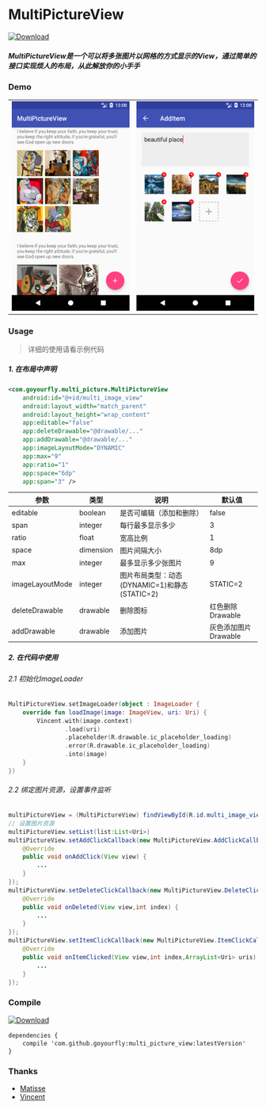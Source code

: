 # MultiPictureView


[ ![Download](https://api.bintray.com/packages/goyourfly/maven/MultiPictureView/images/download.svg) ](https://bintray.com/goyourfly/maven/MultiPictureView/_latestVersion)


##### MultiPictureView是一个可以将多张图片以网格的方式显示的View，通过简单的接口实现烦人的布局，从此解放你的小手手

### Demo

<table>
<tr>
<td>
<img src='./screenshot/ss1.png' width=‘200’/>
</td>
<td>
<img src='./screenshot/ss2.png' width=‘200’/>
</td>
</tr>
</table>

### Usage
> 详细的使用请看示例代码

##### 1. 在布局中声明
````xml
<com.goyourfly.multi_picture.MultiPictureView
	android:id="@+id/multi_image_view"
	android:layout_width="match_parent"
	android:layout_height="wrap_content"
	app:editable="false"
	app:deleteDrawable="@drawable/..."
	app:addDrawable="@drawable/..."
	app:imageLayoutMode="DYNAMIC"
	app:max="9"
	app:ratio="1"
	app:space="6dp"
	app:span="3" />
````

|  参数  |  类型  |  说明  |  默认值  |
|----|----|----|----|
| editable| boolean | 是否可编辑（添加和删除）| false |
|  span | integer | 每行最多显示多少 | 3 |
|  ratio | float | 宽高比例 | 1 |
| space | dimension | 图片间隔大小  | 8dp |
| max | integer | 最多显示多少张图片 | 9 |
| imageLayoutMode | integer | 图片布局类型：动态(DYNAMIC=1)和静态(STATIC=2) | STATIC=2 |
| deleteDrawable | drawable | 删除图标 | 红色删除Drawable |
| addDrawable | drawable | 添加图片 | 灰色添加图片Drawable |

##### 2. 在代码中使用
###### 2.1 初始化ImageLoader
````kotlin
MultiPictureView.setImageLoader(object : ImageLoader {
    override fun loadImage(image: ImageView, uri: Uri) {
        Vincent.with(image.context)
                .load(uri)
                .placeholder(R.drawable.ic_placeholder_loading)
                .error(R.drawable.ic_placeholder_loading)
                .into(image)
    }
})
````

###### 2.2 绑定图片资源，设置事件监听
```` java
multiPictureView = (MultiPictureView) findViewById(R.id.multi_image_view);
// 设置图片资源
multiPictureView.setList(list:List<Uri>)
multiPictureView.setAddClickCallback(new MultiPictureView.AddClickCallback() {
    @Override
    public void onAddClick(View view) {
		...
    }
});
multiPictureView.setDeleteClickCallback(new MultiPictureView.DeleteClickCallback() {
    @Override
    public void onDeleted(View view,int index) {
		...
    }
});
multiPictureView.setItemClickCallback(new MultiPictureView.ItemClickCallback() {
    @Override
    public void onItemClicked(View view,int index,ArrayList<Uri> uris) {
		...
    }
});
````

### Compile

[ ![Download](https://api.bintray.com/packages/goyourfly/maven/MultiPictureView/images/download.svg) ](https://bintray.com/goyourfly/maven/MultiPictureView/_latestVersion)

````
dependencies {
    compile 'com.github.goyourfly:multi_picture_view:latestVersion'
}
````


### Thanks

- [Matisse](https://github.com/zhihu/Matisse)
- [Vincent](https://github.com/goyourfly/Vincent)
